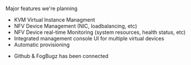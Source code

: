 Major features we're planning
- KVM Virtual Instance Managment
- NFV Device Management (NIC, loadbalancing, etc)
- NFV Device real-time Monitoring (system resources, health status, etc)
- Integrated management console UI for multiple virtual devices
- Automatic provisioning

* Github & FogBugz has been connected
